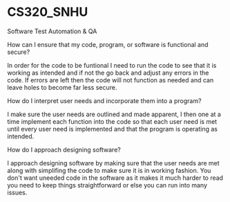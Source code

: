 # CS320_SNHU

Software Test Automation & QA

How can I ensure that my code, program, or software is functional and secure?
  
In order for the code to be funtional I need to run the code to see that it is working as intended and if not 
the go back and adjust any errors in the code. If errors are left then the code will not function as needed
and can leave holes to become far less secure.

How do I interpret user needs and incorporate them into a program?

I make sure the user needs are outlined and made apparent, I then one at a time implement each function into the code
so that each user need is met until every user need is implemented and that the program is operating as intended.

How do I approach designing software?

I approach designing software by making sure that the user needs are met along with simplifing the code 
to make sure it is in working fashion. You don't want uneeded code in the software as it makes it much harder to read
you need to keep things straightforward or else you can run into many issues.

